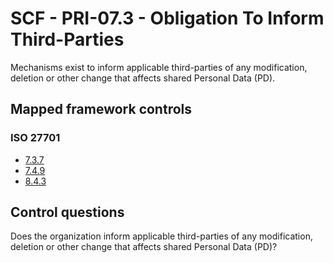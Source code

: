 # SCF - PRI-07.3 - Obligation To Inform Third-Parties
Mechanisms exist to inform applicable third-parties of any modification, deletion or other change that affects shared Personal Data (PD).
## Mapped framework controls
### ISO 27701
- [7.3.7](../iso27701/737.md)
- [7.4.9](../iso27701/749.md)
- [8.4.3](../iso27701/843.md)
  
## Control questions
Does the organization inform applicable third-parties of any modification, deletion or other change that affects shared Personal Data (PD)?
  